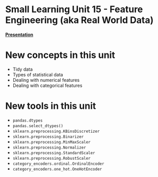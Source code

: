 # Small Learning Unit 15 - Feature Engineering (aka Real World Data)

#### [Presentation](https://docs.google.com/presentation/d/132l2_2aMWKZ1WEZm4OHn5qHyS11ToHDDYxDKpOBAeq0/edit?usp=sharing)

# New concepts in this unit
* Tidy data
* Types of statistical data
* Dealing with numerical features
* Dealing with categorical features

# New tools in this unit
* `pandas.dtypes`
* `pandas.select_dtypes()`
* `sklearn.preprocessing.KBinsDiscretizer`
* `sklearn.preprocessing.Binarizer`
* `sklearn.preprocessing.MinMaxScaler`
* `sklearn.preprocessing.Normalizer`
* `sklearn.preprocessing.StandardScaler`
* `sklearn.preprocessing.RobustScaler`
* `category_encoders.ordinal.OrdinalEncoder`
* `category_encoders.one_hot.OneHotEncoder`
